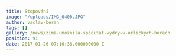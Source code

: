 ```yaml
---
title: Stopování
image: "/uploads/IMG_0400.JPG"
author: vaclav-beran
tags: []
gallery: /news/zima-umoznila-spocitat-vydry-v-orlickych-horach
position: 91
date: 2017-01-26 07:10:38.000000000 Z
---
```

